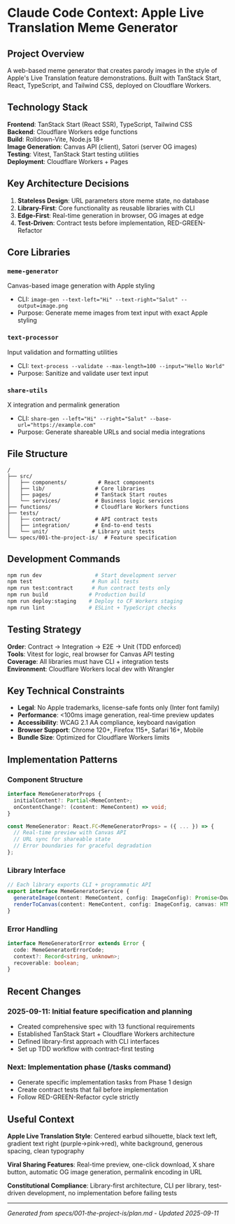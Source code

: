 # Claude Code Context: Apple Live Translation Meme Generator

## Project Overview

A web-based meme generator that creates parody images in the style of Apple's Live Translation feature demonstrations. Built with TanStack Start, React, TypeScript, and Tailwind CSS, deployed on Cloudflare Workers.

## Technology Stack

**Frontend**: TanStack Start (React SSR), TypeScript, Tailwind CSS  
**Backend**: Cloudflare Workers edge functions  
**Build**: Rolldown-Vite, Node.js 18+  
**Image Generation**: Canvas API (client), Satori (server OG images)  
**Testing**: Vitest, TanStack Start testing utilities  
**Deployment**: Cloudflare Workers + Pages

## Key Architecture Decisions

1. **Stateless Design**: URL parameters store meme state, no database
2. **Library-First**: Core functionality as reusable libraries with CLI
3. **Edge-First**: Real-time generation in browser, OG images at edge
4. **Test-Driven**: Contract tests before implementation, RED-GREEN-Refactor

## Core Libraries

### `meme-generator`
Canvas-based image generation with Apple styling
- CLI: `image-gen --text-left="Hi" --text-right="Salut" --output=image.png`
- Purpose: Generate meme images from text input with exact Apple styling

### `text-processor` 
Input validation and formatting utilities
- CLI: `text-process --validate --max-length=100 --input="Hello World"`
- Purpose: Sanitize and validate user text input

### `share-utils`
X integration and permalink generation
- CLI: `share-gen --left="Hi" --right="Salut" --base-url="https://example.com"`
- Purpose: Generate shareable URLs and social media integrations

## File Structure

```
/
├── src/
│   ├── components/          # React components
│   ├── lib/                # Core libraries
│   ├── pages/              # TanStack Start routes
│   └── services/           # Business logic services
├── functions/              # Cloudflare Workers functions
├── tests/
│   ├── contract/           # API contract tests
│   ├── integration/        # End-to-end tests  
│   └── unit/              # Library unit tests
└── specs/001-the-project-is/  # Feature specification
```

## Development Commands

```bash
npm run dev                 # Start development server
npm test                   # Run all tests
npm run test:contract      # Run contract tests only
npm run build             # Production build
npm run deploy:staging    # Deploy to CF Workers staging
npm run lint              # ESLint + TypeScript checks
```

## Testing Strategy

**Order**: Contract → Integration → E2E → Unit (TDD enforced)  
**Tools**: Vitest for logic, real browser for Canvas API testing  
**Coverage**: All libraries must have CLI + integration tests  
**Environment**: Cloudflare Workers local dev with Wrangler

## Key Technical Constraints

- **Legal**: No Apple trademarks, license-safe fonts only (Inter font family)
- **Performance**: <100ms image generation, real-time preview updates
- **Accessibility**: WCAG 2.1 AA compliance, keyboard navigation
- **Browser Support**: Chrome 120+, Firefox 115+, Safari 16+, Mobile
- **Bundle Size**: Optimized for Cloudflare Workers limits

## Implementation Patterns

### Component Structure
```typescript
interface MemeGeneratorProps {
  initialContent?: Partial<MemeContent>;
  onContentChange?: (content: MemeContent) => void;
}

const MemeGenerator: React.FC<MemeGeneratorProps> = ({ ... }) => {
  // Real-time preview with Canvas API
  // URL sync for shareable state
  // Error boundaries for graceful degradation
};
```

### Library Interface
```typescript
// Each library exports CLI + programmatic API
export interface MemeGeneratorService {
  generateImage(content: MemeContent, config: ImageConfig): Promise<DownloadableImage>;
  renderToCanvas(content: MemeContent, config: ImageConfig, canvas: HTMLCanvasElement): Promise<void>;
}
```

### Error Handling
```typescript
interface MemeGeneratorError extends Error {
  code: MemeGeneratorErrorCode;
  context?: Record<string, unknown>;
  recoverable: boolean;
}
```

## Recent Changes

### 2025-09-11: Initial feature specification and planning
- Created comprehensive spec with 13 functional requirements
- Established TanStack Start + Cloudflare Workers architecture  
- Defined library-first approach with CLI interfaces
- Set up TDD workflow with contract-first testing

### Next: Implementation phase (/tasks command)
- Generate specific implementation tasks from Phase 1 design
- Create contract tests that fail before implementation
- Follow RED-GREEN-Refactor cycle strictly

## Useful Context

**Apple Live Translation Style**: Centered earbud silhouette, black text left, gradient text right (purple→pink→red), white background, generous spacing, clean typography

**Viral Sharing Features**: Real-time preview, one-click download, X share button, automatic OG image generation, permalink encoding in URL

**Constitutional Compliance**: Library-first architecture, CLI per library, test-driven development, no implementation before failing tests

---

*Generated from specs/001-the-project-is/plan.md - Updated 2025-09-11*